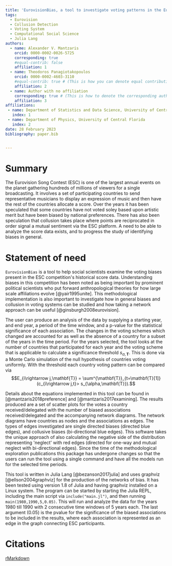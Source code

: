 ```yaml
---
title: 'EurovisionBias, a tool to investigate voting patterns in the Eurovision Song Contest'
tags:
  - Eurovision
  - Collusion Detection
  - Voting System
  - Computational Social Science
  - Julia Lang
authors:
  - name: Alexander V. Mantzaris
    orcid: 0000-0002-0026-5725
    corresponding: true
    #equal-contrib: false
    affiliation: 1
  - name: Theodoros Panagiotakopoulos
    orcid: 0000-0002-4603-3110
    #equal-contrib: true # (This is how you can denote equal contributions between multiple authors)
    affiliation: 2
  - name: Author with no affiliation
    corresponding: true # (This is how to denote the corresponding author)
    affiliation: 3
affiliations:
 - name: Department of Statistics and Data Science, University of Central Florida
   index: 1
 - name: Department of Physics, University of Central Florida
   index: 2
date: 28 February 2023
bibliography: paper.bib


---
```


# Summary

The Eurovision Song Contest (ESC) is one of the largest annual events
on the planet gathering hundreds of millions of viewers for a single broadcasting.
It involves a set of participating countries to send representative musicians to
display an expression of music and then have the rest of the countries allocate a score.
Over the years it has been speculated that some countries have not voted soley based
upon artistic merit but have been biased by national preferences. There has also
been speculation that collusion takes place where points are reciprocated in order
signal a mutual sentiment via the ESC platform. A need to be able to analyze the score
data exists, and to progress the study of identifying biases in general.

# Statement of need

`EurovisionBias` is a tool to help social scientists examine the voting biases
present in the ESC competition's historical score data. Understanding biases in this competition
has been noted as being important by prominent political scientists who put
forward anthropological theories for how large scale affiliations evolve [@yair1995unite].
This methodological implementation is also important to investigate how in general biases
and collusion in voting systems can be studied and how taking a network approach
can be useful [@ginsburgh2008eurovision].

The user can produce an analysis of the
data by supplying a starting year, and end year, a period of the time window, and
a p-value for the statistical significance of each association. The changes in
the voting schemes which changed are accounted for as well as the absence of a
country for a subset of the years in the time period. For the years selected,
the tool looks at the number of countries that participated for each year and the voting
scheme that is applicable to calculate a significance threshold $s_{\alpha,\mathbf{T}}$.
This is done via a Monte Carlo simulation of the null hypothesis of countries voting
uniformly. With the threshold each country voting pattern can be compared via
$$E_{i\rightarrow j,\mathbf{T}} = \sum^{\mathbf{T}}_{t=\mathbf{T}[1]}(c_{i\rightarrow j,t}> s_{\alpha,\mathbf{T}}).$$

Details about the equations implemented in this tool can be found in
[@mantzaris2018preference] and [@mantzaris2017examining].
The results produced are a set of scatter plots for the votes a country received/delegated
with the number of biased associations received/delegated and the accompanying network diagrams.
The network diagrams have countries as nodes and the associations as edges.
The types of edges investigated are single directed biases (directed blue edges),
and collusive biases (bi-directional blue edges). This software takes the unique approach
of also calculating the negative side of the distribution representing 'neglect'
with red edges (directed for one-way and mutual neglect with bi-directional edges).
Since the time of the methodological exploration publications this package has undergone changes so
that the users can run the tool using a single command and have all the models run for the
selected time periods.

This tool is written in Julia Lang [@bezanson2017julia] and uses graphviz [@ellson2004graphviz]
for the production of the networks of bias. It has been tested using version 1.8 of Julia and
having graphviz installed on a Linux system. The program can be started by starting the Julia
REPL, including the main script via `include("main.jl")`, and then running `main(1980,1990,5,0.05)`.
This will run and analyze the data for the years 1980 till 1990 with 2 consecutive time windows
of 5 years each. The last argument (0.05) is the pvalue for the significance of the biased associations 
to be included in the results, where each association is represented as an edge in the graph
connecting ESC participants. 


# Citations

[rMarkdown](http://rmarkdown.rstudio.com/authoring_bibliographies_and_citations.html)
